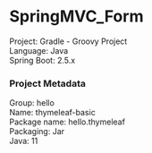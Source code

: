 # SpringMVC_Form

Project: Gradle - Groovy Project <br>
Language: Java <br>
Spring Boot: 2.5.x <br>
### Project Metadata
Group: hello <br>
Name: thymeleaf-basic <br>
Package name: hello.thymeleaf <br>
Packaging: Jar <br>
Java: 11 <br>
